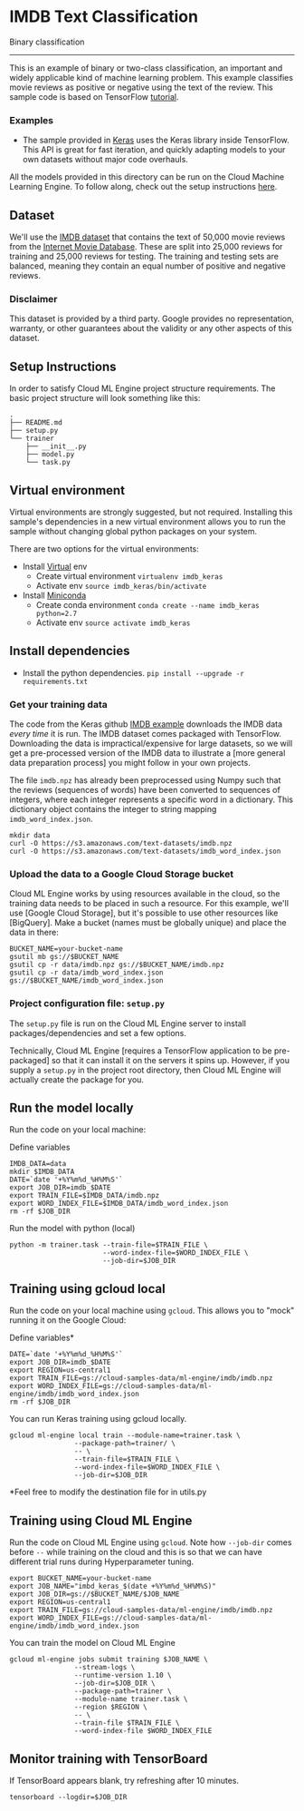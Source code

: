 # IMDB Text Classification

Binary classification

- - -

This is an example of binary or two-class classification, an important and
widely applicable kind of machine learning problem.
This example classifies movie reviews as positive or negative using the text of
the review.
This sample code is based on TensorFlow
[tutorial](https://www.tensorflow.org/tutorials/keras/basic_text_classification).

### Examples

* The sample provided in [Keras](./tensorflow/keras) uses the Keras library inside TensorFlow.
  This API is great for fast iteration, and quickly adapting models to your own datasets 
  without major code overhauls.
 
All the models provided in this directory can be run on the Cloud Machine Learning Engine. To follow along, check out the setup instructions [here](https://cloud.google.com/ml/docs/how-tos/getting-set-up).

## Dataset
We'll use the
[IMDB dataset](https://www.tensorflow.org/api_docs/python/tf/keras/datasets/imdb)
that contains the text of 50,000 movie reviews from the
[Internet Movie Database](https://www.imdb.com/). These are split into 25,000
reviews for training and 25,000 reviews for testing. The training and testing
sets are balanced, meaning they contain an equal number of positive and negative
reviews.

### Disclaimer
This dataset is provided by a third party. Google provides no representation,
warranty, or other guarantees about the validity or any other aspects of this dataset.

## Setup Instructions

In order to satisfy Cloud ML Engine project structure requirements. The basic project structure will look something like this:

```shell
.
├── README.md
├── setup.py
└── trainer
    ├── __init__.py
    ├── model.py
    └── task.py
```

## Virtual environment

Virtual environments are strongly suggested, but not required. Installing this
sample's dependencies in a new virtual environment allows you to run the sample
without changing global python packages on your system.

There are two options for the virtual environments:

*   Install [Virtual](https://virtualenv.pypa.io/en/stable/) env
    *   Create virtual environment `virtualenv imdb_keras`
    *   Activate env `source imdb_keras/bin/activate`
*   Install [Miniconda](https://conda.io/miniconda.html)
    *   Create conda environment `conda create --name imdb_keras python=2.7`
    *   Activate env `source activate imdb_keras`

## Install dependencies

*   Install the python dependencies. `pip install --upgrade -r requirements.txt`

### Get your training data

The code from the Keras github
[IMDB example](https://www.tensorflow.org/tutorials/keras/basic_text_classification)
downloads the IMDB data *every time* it is run. The IMDB dataset comes packaged
with TensorFlow. Downloading the data is impractical/expensive for large
datasets, so we will get a pre-processed version of the IMDB data to illustrate
a [more general data preparation process] you might follow in your own projects.

The file `imdb.npz` has already been preprocessed using Numpy such that the
reviews (sequences of words) have been converted to sequences of integers, where
each integer represents a specific word in a dictionary. This dictionary object
contains the integer to string mapping `imdb_word_index.json`.

```shell
mkdir data
curl -O https://s3.amazonaws.com/text-datasets/imdb.npz
curl -O https://s3.amazonaws.com/text-datasets/imdb_word_index.json
```

### Upload the data to a Google Cloud Storage bucket

Cloud ML Engine works by using resources available in the cloud, so the training
data needs to be placed in such a resource. For this example, we'll use [Google
Cloud Storage], but it's possible to use other resources like [BigQuery]. Make a
bucket (names must be globally unique) and place the data in there:

```shell
BUCKET_NAME=your-bucket-name
gsutil mb gs://$BUCKET_NAME
gsutil cp -r data/imdb.npz gs://$BUCKET_NAME/imdb.npz
gsutil cp -r data/imdb_word_index.json gs://$BUCKET_NAME/imdb_word_index.json
```

### Project configuration file: `setup.py`

The `setup.py` file is run on the Cloud ML Engine server to install
packages/dependencies and set a few options.

Technically, Cloud ML Engine [requires a TensorFlow application to be
pre-packaged] so that it can install it on the servers it spins up. However, if
you supply a `setup.py` in the project root directory, then Cloud ML Engine will
actually create the package for you.

## Run the model locally

Run the code on your local machine:

Define variables

```
IMDB_DATA=data
mkdir $IMDB_DATA
DATE=`date '+%Y%m%d_%H%M%S'`
export JOB_DIR=imdb_$DATE
export TRAIN_FILE=$IMDB_DATA/imdb.npz
export WORD_INDEX_FILE=$IMDB_DATA/imdb_word_index.json
rm -rf $JOB_DIR
```

Run the model with python (local)
                       
```
python -m trainer.task --train-file=$TRAIN_FILE \
                       --word-index-file=$WORD_INDEX_FILE \
                       --job-dir=$JOB_DIR
```

## Training using gcloud local

Run the code on your local machine using `gcloud`. This allows you to "mock"
running it on the Google Cloud:

Define variables*

```
DATE=`date '+%Y%m%d_%H%M%S'`
export JOB_DIR=imdb_$DATE
export REGION=us-central1
export TRAIN_FILE=gs://cloud-samples-data/ml-engine/imdb/imdb.npz
export WORD_INDEX_FILE=gs://cloud-samples-data/ml-engine/imdb/imdb_word_index.json
rm -rf $JOB_DIR
```

You can run Keras training using gcloud locally.

```
gcloud ml-engine local train --module-name=trainer.task \
                --package-path=trainer/ \
                -- \
                --train-file=$TRAIN_FILE \
                --word-index-file=$WORD_INDEX_FILE \
                --job-dir=$JOB_DIR
```

*Feel free to modify the destination file for in utils.py

## Training using Cloud ML Engine

Run the code on Cloud ML Engine using `gcloud`. Note how `--job-dir` comes
before `--` while training on the cloud and this is so that we can have
different trial runs during Hyperparameter tuning.

```
export BUCKET_NAME=your-bucket-name
export JOB_NAME="imbd_keras_$(date +%Y%m%d_%H%M%S)"
export JOB_DIR=gs://$BUCKET_NAME/$JOB_NAME
export REGION=us-central1
export TRAIN_FILE=gs://cloud-samples-data/ml-engine/imdb/imdb.npz
export WORD_INDEX_FILE=gs://cloud-samples-data/ml-engine/imdb/imdb_word_index.json
```

You can train the model on Cloud ML Engine

```
gcloud ml-engine jobs submit training $JOB_NAME \
                --stream-logs \
                --runtime-version 1.10 \
                --job-dir=$JOB_DIR \
                --package-path=trainer \
                --module-name trainer.task \
                --region $REGION \
                -- \
                --train-file $TRAIN_FILE \
                --word-index-file $WORD_INDEX_FILE             
```

## Monitor training with TensorBoard

If TensorBoard appears blank, try refreshing after 10 minutes.

```
tensorboard --logdir=$JOB_DIR
```
